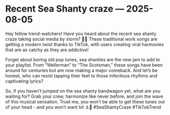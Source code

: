 # Recent Sea Shanty craze — 2025-08-05

Hey fellow trend-watchers! Have you heard about the recent sea shanty craze taking social media by storm? 🌊🎶 These traditional work songs are getting a modern twist thanks to TikTok, with users creating viral harmonies that are as catchy as they are addictive!

Forget about boring old pop tunes, sea shanties are the new jam to add to your playlist. From “Wellerman” to “The Scotsman,” these songs have been around for centuries but are now making a major comeback. And let’s be honest, who can resist tapping their feet to those infectious rhythms and captivating lyrics?

So, if you haven’t jumped on the sea shanty bandwagon yet, what are you waiting for? Grab your crew, harmonize like never before, and join the wave of this musical sensation. Trust me, you won’t be able to get these tunes out of your head - and you won’t want to! ⚓️🎵 #SeaShantyCraze #TikTokTrend
